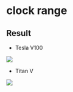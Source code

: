 # clock range

## Result

- Tesla V100   
<img src="https://gitlab.momo86.net/mutsuki/num-sm/raw/master/docs/clock-teslav.svg">

- Titan V  
<img src="https://gitlab.momo86.net/mutsuki/num-sm/raw/master/docs/clock-titanv.svg">
